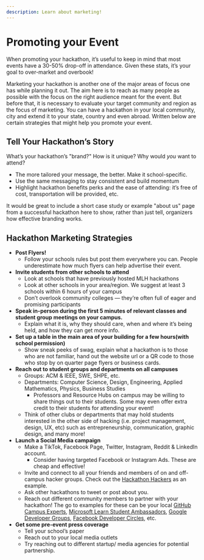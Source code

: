 ```yaml
---
description: Learn about marketing!
---
```


# Promoting your Event

When promoting your hackathon, it’s useful to keep in mind that most events have a 30-50% drop-off in attendance. Given these stats, it’s your goal to over-market and overbook!

Marketing your hackathon is another one of the major areas of focus one has while planning it out. The aim here is to reach as many people as possible with the focus on the right audience meant for the event. But before that, it is necessary to evaluate your target community and region as the focus of marketing. You can have a hackathon in your local community, city and extend it to your state, country and even abroad. Written below are certain strategies that might help you promote your event.

## Tell Your Hackathon’s Story

What’s your hackathon’s "brand?" How is it unique? Why would _you_ want to attend?

* The more tailored your message, the better. Make it school-specific.
* Use the same messaging to stay consistent and build momentum
* Highlight hackathon benefits perks and the ease of attending: it’s free of cost, transportation will be provided, etc.

It would be great to include a short case study or example "about us" page from a successful hackathon here to show, rather than just tell, organizers how effective branding works.

## Hackathon Marketing Strategies

* **Post Flyers!**
  * Follow your schools rules but post them everywhere you can. People underestimate how much flyers can help advertise their event.&#x20;
* **Invite students from other schools to attend**
  * Look at schools that have previously hosted MLH hackathons
  * Look at other schools in your area/region. We suggest at least 3 schools within 6 hours of your campus
  * Don’t overlook community colleges — they’re often full of eager and  promising participants
* **Speak in-person during the first 5 minutes of relevant classes and student group meetings on your campus.**
  * Explain what it is, why they should care, when and where it’s being held, and how they can get more info.
* **Set up a table in the main area of your building for a few hours(with school permission)**
  * Show sneak peeks of swag, explain what a hackathon is to those who are not familiar, hand out the website url or a QR code to those who stop by on quarter page flyers or business cards.&#x20;
* **Reach out to student groups and departments on all campuses**
  * Groups: ACM & IEEE, SWE, SHPE, etc.
  * Departments: Computer Science, Design, Engineering, Applied Mathematics, Physics, Business Studies&#x20;
    * Professors and Resource Hubs on campus may be willing to share things out to their students. Some may even offer extra credit to their students for attending your event!
  * Think of other clubs or departments that may hold students interested in the other side of hacking (i.e. project management, design, UX, etc) such as entrepreneurship, communication, graphic design, and many more!
* **Launch a Social Media campaign**
  * Make a TikTok, Facebook Page, Twitter, Instagram, Reddit & LinkedIn account.
    * Consider having targeted Facebook or Instagram Ads. These are cheap and effective!
  * Invite and connect to all your friends and members of on and off-campus hacker groups. Check out the [Hackathon Hackers](https://www.facebook.com/groups/hackathonhackers) as an example.
  * Ask other hackathons to tweet or post about you.&#x20;
  * Reach out different community members to partner with your hackathon! The go to examples for these can be your local [GitHub Campus Experts](https://githubcampus.expert/), [Microsoft Learn Student Ambassadors](https://studentambassadors.microsoft.com/), [Google Developer Groups](https://developers.google.com/community/gdg), [Facebook Developer Circles](https://developers.facebook.com/developercircles/), etc.
* **Get some pre-event press coverage**
  * Tell your school’s paper
  * Reach out to your local media outlets
  * Try reaching out to different startup/ media agencies for potential partnership.
